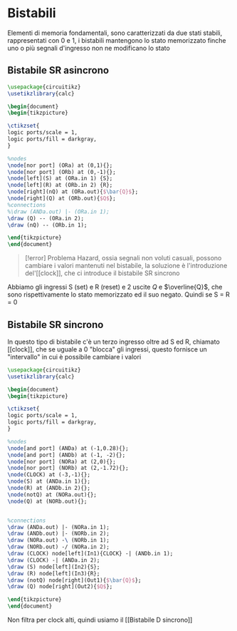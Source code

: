 # Bistabili

Elementi di memoria fondamentali, sono caratterizzati da due stati stabili, rappresentati con $0$ e $1$, i bistabili mantengono lo stato memorizzato finche uno o più segnali d'ingresso non ne modificano lo stato
## Bistabile SR asincrono

```tikz
\usepackage{circuitikz}
\usetikzlibrary{calc}

\begin{document}
\begin{tikzpicture}

\ctikzset{
logic ports/scale = 1,
logic ports/fill = darkgray,
}

%nodes
\node[nor port] (ORa) at (0,1){};
\node[nor port] (ORb) at (0,-1){};
\node[left](S) at (ORa.in 1) {S};
\node[left](R) at (ORb.in 2) {R};
\node[right](nQ) at (ORa.out){$\bar{Q}$};
\node[right](Q) at (ORb.out){$Q$};
%connections
%\draw (ANDa.out) |- (ORa.in 1);
\draw (Q) -- (ORa.in 2);
\draw (nQ) -- (ORb.in 1);

\end{tikzpicture}
\end{document}
```


>[!error] Problema
>Hazard, ossia segnali non voluti casuali, possono cambiare i valori mantenuti nel bistabile, la soluzione è l'introduzione del'[[clock]], che ci  introduce il bistabile SR sincrono

Abbiamo gli ingressi S (set) e R (reset) e 2 uscite $Q$ e $\overline{Q}$, che sono rispettivamente lo stato memorizzato ed il suo negato.
Quindi se S = R = 0
## Bistabile SR sincrono
In questo tipo di bistabile c'è un terzo ingresso oltre ad S ed R, chiamato [[clock]], che se uguale a 0 "blocca" gli ingressi, questo fornisce un "intervallo" in cui è possibile cambiare i valori


```tikz
\usepackage{circuitikz}
\usetikzlibrary{calc}

\begin{document}
\begin{tikzpicture}

\ctikzset{
logic ports/scale = 1,
logic ports/fill = darkgray,
}

%nodes
\node[and port] (ANDa) at (-1,0.28){};
\node[and port] (ANDb) at (-1, -2){};
\node[nor port] (NORa) at (2,0){};
\node[nor port] (NORb) at (2,-1.72){};
\node(CLOCK) at (-3,-1){};
\node(S) at (ANDa.in 1){};
\node(R) at (ANDb.in 2){};
\node(notQ) at (NORa.out){};
\node(Q) at (NORb.out){};


%connections
\draw (ANDa.out) |- (NORa.in 1);
\draw (ANDb.out) |- (NORb.in 2);
\draw (NORa.out) -\ (NORb.in 1);
\draw (NORb.out) -/ (NORa.in 2);
\draw (CLOCK) node[left](In1){CLOCK} -| (ANDb.in 1);
\draw (CLOCK) -| (ANDa.in 2);
\draw (S) node[left](In2){S};
\draw (R) node[left](In3){R};
\draw (notQ) node[right](Out1){$\bar{Q}$};
\draw (Q) node[right](Out2){$Q$};

\end{tikzpicture}
\end{document}
```

Non filtra per clock alti, quindi usiamo il [[Bistabile D sincrono]]
